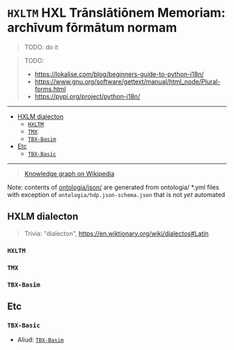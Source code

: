 #  `HXLTM` HXL Trānslātiōnem Memoriam: archīvum fōrmātum normam

> TODO: do it


> TODO: 
> - https://lokalise.com/blog/beginners-guide-to-python-i18n/
> - https://www.gnu.org/software/gettext/manual/html_node/Plural-forms.html
> - https://pypi.org/project/python-i18n/

<!--
- https://support.crowdin.com/supported-formats/
- https://github.com/golang/text/blob/master/cmd/gotext/examples/extract/locales/en-US/messages.gotext.json
-->

---

<!-- TOC depthFrom:2 -->

- [HXLM dialecton](#hxlm-dialecton)
    - [`HXLTM`](#hxltm)
    - [`TMX`](#tmx)
    - [`TBX-Basim`](#tbx-basim)
- [Etc](#etc)
    - [`TBX-Basic`](#tbx-basic)

<!-- /TOC -->

---


> [Knowledge graph on Wikipedia](https://en.wikipedia.org/wiki/Knowledge_graph)

Note: contents of [ontologia/json/](ontologia/json/) are generated
from ontologia/ *.yml files with exception of
`ontologia/hdp.json-schema.json` that is not _yet_ automated

## HXLM dialecton
> Trivia: "dialecton", https://en.wiktionary.org/wiki/dialectos#Latin

### `HXLTM`
### `TMX`
### `TBX-Basim`

## Etc
### `TBX-Basic`
- Aliud: [`TBX-Basim`](#tbx-basim)
